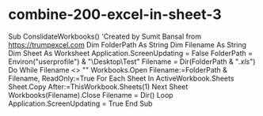 # combine-200-excel-in-sheet-3

Sub ConslidateWorkbooks()
'Created by Sumit Bansal from https://trumpexcel.com
Dim FolderPath As String
Dim Filename As String
Dim Sheet As Worksheet
Application.ScreenUpdating = False
FolderPath = Environ("userprofile") & "\Desktop\Test\"
Filename = Dir(FolderPath & "*.xls*")
Do While Filename <> ""
 Workbooks.Open Filename:=FolderPath & Filename, ReadOnly:=True
 For Each Sheet In ActiveWorkbook.Sheets
 Sheet.Copy After:=ThisWorkbook.Sheets(1)
 Next Sheet
 Workbooks(Filename).Close
 Filename = Dir()
Loop
Application.ScreenUpdating = True
End Sub
